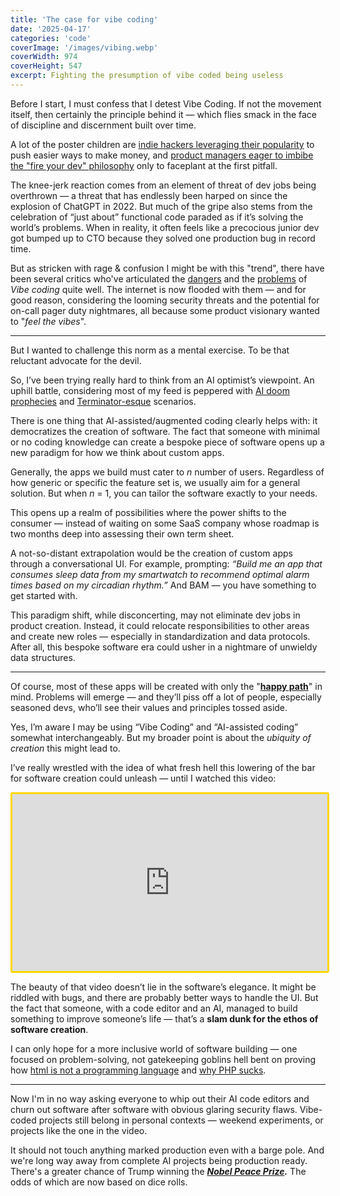 ```yaml
---
title: 'The case for vibe coding'
date: '2025-04-17'
categories: 'code'
coverImage: '/images/vibing.webp'
coverWidth: 974
coverHeight: 547
excerpt: Fighting the presumption of vibe coded being useless
---
```


Before I start, I must confess that I detest Vibe Coding. If not the movement itself, then certainly the principle behind it — which flies smack in the face of discipline and discernment built over time.

A lot of the poster children are [indie hackers leveraging their popularity](https://www.reddit.com/r/singularity/comments/1j3y0gx/a_game_developed_via_vibecoding_brings_52000month/) to push easier ways to make money, and [product managers eager to imbibe the "fire your dev" philosophy](https://www.reddit.com/r/csMajors/comments/1jg39g2/looks_like_vibe_coding_failed_him/) only to faceplant at the first pitfall.

The knee-jerk reaction comes from an element of threat of dev jobs being overthrown — a threat that has endlessly been harped on since the explosion of ChatGPT in 2022. But much of the gripe also stems from the celebration of “just about” functional code paraded as if it’s solving the world’s problems. When in reality, it often feels like a precocious junior dev got bumped up to CTO because they solved one production bug in record time.

But as stricken with rage & confusion I might be with this "trend", there have been several critics who've articulated the [dangers](https://nmn.gl/blog/dangers-vibe-coding) and the [problems](https://dylanbeattie.net/2025/04/11/the-problem-with-vibe-coding.html) of _Vibe coding_ quite well. The internet is now flooded with them — and for good reason, considering the looming security threats and the potential for on-call pager duty nightmares, all because some product visionary wanted to "_feel the vibes_".

---

But I wanted to challenge this norm as a mental exercise. To be that reluctant advocate for the devil.

So, I’ve been trying really hard to think from an AI optimist’s viewpoint. An uphill battle, considering most of my feed is peppered with [AI doom prophecies](https://time.com/6273743/thinking-that-could-doom-us-with-ai/) and [Terminator-esque](https://mindy-support.com/news-post/the-terminator-scenario-how-ai-robots-could-dominate-humanity/) scenarios.

There is one thing that AI-assisted/augmented coding clearly helps with: it democratizes the creation of software. The fact that someone with minimal or no coding knowledge can create a bespoke piece of software opens up a new paradigm for how we think about custom apps.

Generally, the apps we build must cater to _n_ number of users. Regardless of how generic or specific the feature set is, we usually aim for a general solution. But when _n_ = 1, you can tailor the software exactly to your needs.

This opens up a realm of possibilities where the power shifts to the consumer — instead of waiting on some SaaS company whose roadmap is two months deep into assessing their own term sheet.

A not-so-distant extrapolation would be the creation of custom apps through a conversational UI. For example, prompting: _“Build me an app that consumes sleep data from my smartwatch to recommend optimal alarm times based on my circadian rhythm.”_ And BAM — you have something to get started with.

This paradigm shift, while disconcerting, may not eliminate dev jobs in product creation. Instead, it could relocate responsibilities to other areas and create new roles — especially in standardization and data protocols. After all, this bespoke software era could usher in a nightmare of unwieldy data structures.

---

Of course, most of these apps will be created with only the "[**happy path**](https://en.wikipedia.org/wiki/Happy_path)" in mind. Problems will emerge — and they’ll piss off a lot of people, especially seasoned devs, who’ll see their values and principles tossed aside.

Yes, I’m aware I may be using “Vibe Coding” and “AI-assisted coding” somewhat interchangeably. But my broader point is about the _ubiquity of creation_ this might lead to.

I’ve really wrestled with the idea of what fresh hell this lowering of the bar for software creation could unleash — until I watched this video:

<iframe width="100%" style="aspect-ratio:16/9; border: 3px solid gold; border-radius: 3px;" src="https://www.youtube.com/embed/4pJUXocn7aE?si=QLlXDSpKJ4a2UDkF" title="YouTube video player" frameborder="0" allow="accelerometer; autoplay; clipboard-write; encrypted-media; gyroscope; picture-in-picture; web-share" referrerpolicy="strict-origin-when-cross-origin" allowfullscreen></iframe>

The beauty of that video doesn’t lie in the software’s elegance. It might be riddled with bugs, and there are probably better ways to handle the UI. But the fact that someone, with a code editor and an AI, managed to build something to improve someone’s life — that’s a **slam dunk for the ethos of software creation**.

I can only hope for a more inclusive world of software building — one focused on problem-solving, not gatekeeping goblins hell bent on proving how [html is not a programming language](https://stackoverflow.com/questions/145176/is-html-considered-a-programming-language) and [why PHP sucks](https://evertpot.com/PHP-Sucks/).

---

Now I'm in no way asking everyone to whip out their AI code editors and churn out software after software with obvious glaring security flaws. Vibe-coded projects still belong in personal contexts — weekend experiments, or projects like the one in the video.

It should not touch anything marked production even with a barge pole. And we're long way away from complete AI projects being production ready. There's a greater chance of Trump winning the [**_Nobel Peace Prize_**](https://economictimes.indiatimes.com/news/international/world-news/donald-trump-nominated-for-nobel-prize-for-the-4th-time-heres-why/previous-nomination/slideshow/107291013.cms)**_._** The odds of which are now based on dice rolls.

